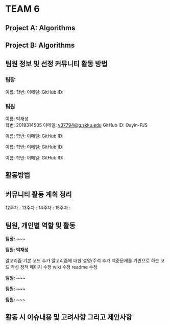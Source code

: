 # TEAM 6
## Project A: Algorithms
## Project B: Algorithms


## 팀원 정보 및 선정 커뮤니티 활동 방법
### 팀장
이름: 
학번: 
이메일: 
GitHub ID: 

### 팀원
이름: 박재성 <br>
학번: 2019314505
이메일: v37794@g.skku.edu
GitHub ID: Qayin-PJS


이름: 
학번: 
이메일: 
GitHub ID: 

이름: 
학번: 
이메일: 
GitHub ID: 

이름: 
학번: 
이메일: 
GitHub ID: 

## 활동방법


## 커뮤니티 활동 계획 정리
12주차 : 
13주차 : 
14주차 : 
15주차 :

## 팀원, 개인별 역할 및 활동
**팀장: ~~~**



**팀원: 박재성**

알고리즘 기본 코드 추가
알고리즘에 대한 설명/주석 추가
백준문제를 기반으로 하는 코드 작성
정적 페이지 수정
wiki 수정
readme 수정

**팀원: ~~~**



**팀원: ~~~**



**팀원: ~~~**



## 활동 시 이슈내용 및 고려사항 그리고 제안사항
